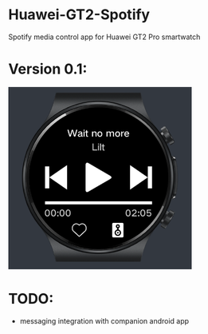 # Huawei-GT2-Spotify
Spotify media control app for Huawei GT2 Pro smartwatch

# Version 0.1:
![version 0.1](https://github.com/Mastertrap21/Huawei-GT2-Spotify/blob/main/readme/v0.1.png?raw=true)

# TODO:
- messaging integration with companion android app